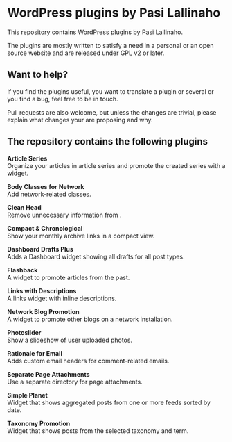 # WordPress plugins by Pasi Lallinaho

This repository contains WordPress plugins by Pasi Lallinaho.

The plugins are mostly written to satisfy a need in a personal or an open source website and are released under GPL v2 or later. 

## Want to help?

If you find the plugins useful, you want to translate a plugin or several or you find a bug, feel free to be in touch.

Pull requests are also welcome, but unless the changes are trivial, please explain what changes your are proposing and why.

## The repository contains the following plugins

**Article Series**  
Organize your articles in article series and promote the created series with a widget.

**Body Classes for Network**  
Add network-related <body> classes.
  
**Clean Head**  
Remove unnecessary information from <head>.

**Compact & Chronological**  
Show your monthly archive links in a compact view.

**Dashboard Drafts Plus**  
Adds a Dashboard widget showing all drafts for all post types.

**Flashback**  
A widget to promote articles from the past.

**Links with Descriptions**  
A links widget with inline descriptions.

**Network Blog Promotion**  
A widget to promote other blogs on a network installation.

**Photoslider**  
Show a slideshow of user uploaded photos.

**Rationale for Email**  
Adds custom email headers for comment-related emails.

**Separate Page Attachments**  
Use a separate directory for page attachments.

**Simple Planet**  
Widget that shows aggregated posts from one or more feeds sorted by date.

**Taxonomy Promotion**  
Widget that shows posts from the selected taxonomy and term.
